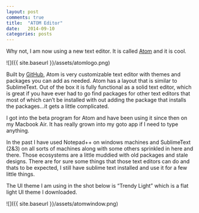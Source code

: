 ```yaml
---
layout: post
comments: true
title:  "ATOM Editor"
date:   2014-09-10
categories: posts
---
```




Why not, I am now using a new text editor. It is called [Atom][atomio] and it is cool.

![]({{ site.baseurl }}/assets/atomlogo.png)

Built by [GitHub][githublink], Atom is very customizable text editor with themes and packages you can add as needed. Atom has a layout that is similar to SublimeText. Out of the box it is fully functional as a solid text editor, which is great if you have ever had to go find packages for other text editors that most of which can’t be installed with out adding the package that installs the packages…it gets a little complicated.

I got into the beta program for Atom and have been using it since then on my Macbook Air. It has really grown into my goto app if I need to type anything.

In the past I have used Notepad++ on windows machines and SublimeText (2&3) on all sorts of machines along with some others sprinkled in here and there. Those ecosystems are a little muddied with old packages and stale designs. There are for sure some things that those text editors can do and thats to be expected, I still have sublime text installed and use it for a few little things.

The UI theme I am using in the shot below is “Trendy Light” which is a flat light UI theme I downloaded.


![]({{ site.baseurl }}/assets/atomwindow.png)


[atomio]:      http://atom.io
[githublink]:      http://github.com
